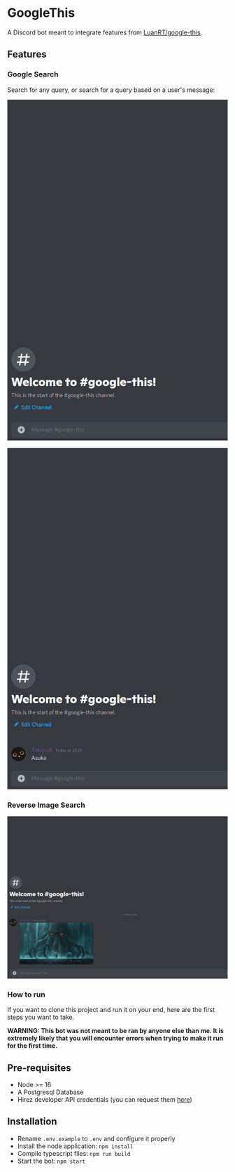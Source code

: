 # GoogleThis

A Discord bot meant to integrate features from [LuanRT/google-this](https://github.com/LuanRT/google-this).

## Features

### Google Search

Search for any query, or search for a query based on a user's message:

![Search Chat Input](https://github.com/Tokipudi/GoogleThis/blob/main/src/media/readme/searchchatinput.gif)

![Search Context Menu](https://github.com/Tokipudi/GoogleThis/blob/main/src/media/readme/searchcontextmenu.gif)

### Reverse Image Search

![Reverse Image Search](https://github.com/Tokipudi/GoogleThis/blob/main/src/media/readme/reverseimagesearch.gif)

### How to run

If you want to clone this project and run it on your end, here are the first steps you want to take.

**WARNING: This bot was not meant to be ran by anyone else than me. It is extremely likely that you will encounter errors when trying to make it run for the first time.**

## Pre-requisites

* Node >= 16
* A Postgresql Database
* Hirez developer API credentials (you can request them [here](https://fs12.formsite.com/HiRez/form48/secure_index.html))

## Installation

* Rename `.env.example` to `.env` and configure it properly
* Install the node application: `npm install`
* Compile typescript files: `npm run build`
* Start the bot: `npm start`
